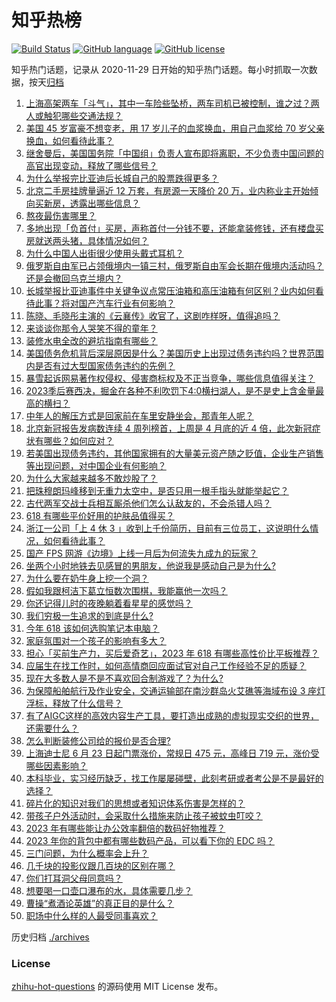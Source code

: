 # 知乎热榜
[![Build Status](https://github.com/ToWeLong/zhihu-hot-questions/workflows/CI/badge.svg)](https://github.com/ToWeLong/zhihu-hot-questions/actions)
[![GitHub language](https://img.shields.io/badge/language-golang-orange.svg)](https://golang.org/)
[![GitHub license](https://img.shields.io/github/license/ToWeLong/zhihu-hot-questions)](https://github.com/ToWeLong/zhihu-hot-questions/blob/main/LICENSE)

知乎热门话题，记录从 2020-11-29 日开始的知乎热门话题。每小时抓取一次数据，按天[归档](./archives)

<!-- BEGIN -->

1. [上海高架两车「斗气」，其中一车险些坠桥，两车司机已被控制，谁之过？两人或触犯哪些交通法规？](https://www.zhihu.com/question/602930753)
1. [美国 45 岁富豪不想变老，用 17 岁儿子的血浆换血，用自己血浆给 70 岁父亲换血，如何看待此事？](https://www.zhihu.com/question/602746673)
1. [继舍曼后，美国国务院「中国组」负责人宣布即将离职，不少负责中国问题的高官出现变动，释放了哪些信号？](https://www.zhihu.com/question/602926143)
1. [为什么举报完比亚迪后长城自己的股票跌得更多？](https://www.zhihu.com/question/602951657)
1. [北京二手房挂牌量逼近 12 万套，有房源一天降价 20 万，业内称业主开始倾向买新房，透露出哪些信息？](https://www.zhihu.com/question/602848847)
1. [熬夜最伤害哪里？](https://www.zhihu.com/question/498308126)
1. [多地出现「负首付」买房，声称首付一分钱不要，还能拿装修钱，还有楼盘买房就送两头猪，具体情况如何？](https://www.zhihu.com/question/602858439)
1. [为什么中国人出街很少使用头戴式耳机？](https://www.zhihu.com/question/50900152)
1. [俄罗斯自由军已占领俄境内一镇三村，俄罗斯自由军会长期在俄境内活动吗？还是会撤回乌克兰境内？](https://www.zhihu.com/question/602689684)
1. [长城举报比亚迪事件中关键争议点常压油箱和高压油箱有何区别？业内如何看待此事？将对国产汽车行业有何影响？](https://www.zhihu.com/question/603059772)
1. [陈晓、毛晓彤主演的《云襄传》收官了，这剧咋样呀，值得追吗？](https://www.zhihu.com/question/602380797)
1. [来谈谈你那令人哭笑不得的童年？](https://www.zhihu.com/question/602929539)
1. [装修水电全改的避坑指南有哪些？](https://www.zhihu.com/question/601019992)
1. [美国债务危机背后深层原因是什么？美国历史上出现过债务违约吗？世界范围内是否有过大型国家债务违约的先例？](https://www.zhihu.com/question/602978037)
1. [暴雪起诉网易著作权侵权、侵害商标权及不正当竞争，哪些信息值得关注？](https://www.zhihu.com/question/602976638)
1. [2023季后赛西决，掘金在各种不利吹罚下4:0横扫湖人，是不是史上含金量最高的横扫？](https://www.zhihu.com/question/602547862)
1. [中年人的解压方式是回家前在车里安静坐会，那青年人呢？](https://www.zhihu.com/question/390992174)
1. [北京新冠报告发病数连续 4 周列榜首，上周是 4 月底的近 4 倍，此次新冠症状有哪些？如何应对？](https://www.zhihu.com/question/602950455)
1. [若美国出现债务违约，其他国家拥有的大量美元资产随之贬值，企业生产销售等出现问题，对中国企业有何影响？](https://www.zhihu.com/question/602978679)
1. [为什么大家越来越多不敢炒股了？](https://www.zhihu.com/question/600653081)
1. [把珠穆朗玛峰移到无重力太空中，是否只用一根手指头就能举起它？](https://www.zhihu.com/question/599531346)
1. [古代两军交战士兵相互厮杀他们怎么认敌友的，不会杀错人吗？](https://www.zhihu.com/question/602465156)
1. [618 有哪些平价好用的护肤品值得买？](https://www.zhihu.com/question/596332850)
1. [浙江一公司「上 4 休 3 」收到上千份简历，目前有三位员工，这说明什么情况，如何看待此事？](https://www.zhihu.com/question/602514619)
1. [国产 FPS 网游《边境》上线一月后为何流失九成九的玩家？](https://www.zhihu.com/question/601031568)
1. [坐两个小时地铁去见感冒的男朋友，他说我是感动自己是为什么?](https://www.zhihu.com/question/590357230)
1. [为什么要在奶牛身上挖一个洞？](https://www.zhihu.com/question/596521307)
1. [假如我跟柯洁下葛立恒数次围棋，我能赢他一次吗？](https://www.zhihu.com/question/602623120)
1. [你还记得儿时的夜晚躺着看星星的感觉吗？](https://www.zhihu.com/question/602745057)
1. [我们穷极一生追求的到底是什么?](https://www.zhihu.com/question/600996570)
1. [今年 618 该如何选购笔记本电脑？](https://www.zhihu.com/question/603002531)
1. [家庭氛围对一个孩子的影响有多大？](https://www.zhihu.com/question/429828662)
1. [担心「买前生产力，买后爱奇艺」，2023 年 618 有哪些高性价比平板推荐？](https://www.zhihu.com/question/597410031)
1. [应届生在找工作时，如何高情商回应面试官对自己工作经验不足的质疑？](https://www.zhihu.com/question/602860867)
1. [现在大多数人是不是不喜欢回合制游戏了？为什么?](https://www.zhihu.com/question/602202164)
1. [为保障船舶航行及作业安全，交通运输部在南沙群岛火艾礁等海域布设 3 座灯浮标，释放了什么信号？](https://www.zhihu.com/question/602756057)
1. [有了AIGC这样的高效内容生产工具，要打造出成熟的虚拟现实交织的世界，还需要什么？](https://www.zhihu.com/question/602750687)
1. [怎么判断装修公司给的报价是否合理?](https://www.zhihu.com/question/597205702)
1. [上海迪士尼 6 月 23 日起门票涨价，常规日 475 元，高峰日 719 元，涨价受哪些因素影响？](https://www.zhihu.com/question/603035246)
1. [本科毕业，实习经历缺乏，找工作屡屡碰壁，此刻考研或者考公是不是最好的选择？](https://www.zhihu.com/question/602861165)
1. [碎片化的知识对我们的思想或者知识体系伤害是怎样的？](https://www.zhihu.com/question/598444076)
1. [带孩子户外活动时，会采取什么措施来防止孩子被蚊虫叮咬？](https://www.zhihu.com/question/597827741)
1. [2023 年有哪些能让办公效率翻倍的数码好物推荐？](https://www.zhihu.com/question/602999862)
1. [2023 年你的背包中都有哪些数码产品，可以看下你的 EDC 吗？](https://www.zhihu.com/question/602999825)
1. [三门问题，为什么概率会上升？](https://www.zhihu.com/question/63761789)
1. [几千块的投影仪跟几百块的区别在哪？](https://www.zhihu.com/question/326706826)
1. [你们打耳洞父母同意吗？](https://www.zhihu.com/question/594573210)
1. [想要喝一口壶口瀑布的水，具体需要几步？](https://www.zhihu.com/question/602858005)
1. [曹操“煮酒论英雄”的真正目的是什么？](https://www.zhihu.com/question/600080852)
1. [职场中什么样的人最受同事喜欢？](https://www.zhihu.com/question/398584370)

<!-- END -->

历史归档 [./archives](./archives)


### License
[zhihu-hot-questions](https://github.com/towelong/zhihu-hot-questions) 的源码使用 MIT License 发布。